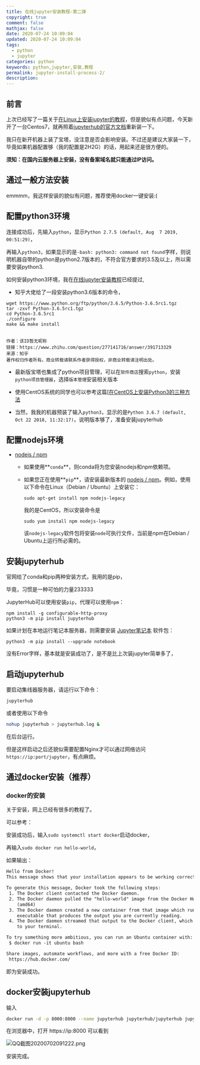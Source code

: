 ```yaml
---
title: 在线jupyter安装教程-第二弹
copyright: true
comment: false
mathjax: false
date: 2020-07-24 10:09:04
updated: 2020-07-24 10:09:04
tags:
  - python
  - jupyter
categories: python
keywords: python,jupyter,安装,教程
permalink: jupyter-install-process-2/
description:
---
```

## 前言

上次已经写了一篇关于[在Linux上安装jupyter的教程](https://coding.laiczhang.com/2020/01/在线jupyter安装教程/#more)，但是貌似有点问题，今天新开了一台Centos7，就再照着[jupyterhub的官方文档](https://jupyterhub.readthedocs.io/en/stable/installation-guide.html)重新装一下。

<!-- more -->

我只在新开机器上装了宝塔，没注意是否会影响安装。不过还是建议大家装一下，毕竟如果机器配置够（我的配置是2H2G）的话，用起来还是很方便的。

**须知：在国内云服务器上安装，没有备案域名就只能通过IP访问。**

## 通过一般方法安装

emmmm，我这样安装的貌似有问题，推荐使用docker一键安装:(

## 配置python3环境

连接成功后，先输入`python`，显示`Python 2.7.5 (default, Aug  7 2019, 00:51:29)`，

再输入`python3`，如果显示的是`-bash: python3: command not found`字样，则说明机器自带的python是python2.7版本的，不符合官方要求的3.5及以上，所以需要安装python3.

如何安装python3环境，我在[在线jupyter安装教程](https://coding.laiczhang.com/2020/01/在线jupyter安装教程/#more)已经提过,

- 知乎大佬给了一段安装python3.6版本的命令，

```shell
wget https://www.python.org/ftp/python/3.6.5/Python-3.6.5rc1.tgz
tar -zxvf Python-3.6.5rc1.tgz
cd Python-3.6.5rc1
./configure
make && make install


作者：该ID暂无昵称
链接：https://www.zhihu.com/question/277141716/answer/391713329
来源：知乎
著作权归作者所有。商业转载请联系作者获得授权，非商业转载请注明出处。
```

- 最新版宝塔也集成了python项目管理，可以在`软件商店`搜索`python`，安装`python项目管理器`，选择`版本管理`安装相关版本

- 使用CentOS系统的同学也可以参考这篇[[在CentOS上安装Python3的三种方法](https://www.cnblogs.com/yunlongaimeng/p/11119531.html)

- 当然，我我的机器预装了输入`python3`，显示的是`Python 3.6.7 (default, Oct 22 2018, 11:32:17)`，说明版本够了，准备安装jupyterhub

## 配置nodejs环境

- [nodejs / npm](https://www.npmjs.com/)

  - 如果使用**`conda`**，则conda将为您安装nodejs和npm依赖项。

  - 如果您正在使用**`pip`**，请安装最新版本的 [nodejs / npm](https://docs.npmjs.com/getting-started/installing-node)。例如，使用以下命令在Linux（Debian / Ubuntu）上安装它：

    ```shell
    sudo apt-get install npm nodejs-legacy
    ```

    我的是CentOS，所以安装命令是

    ```
    sudo yum install npm nodejs-legacy
    ```

    该`nodejs-legacy`软件包将安装`node`可执行文件，当前是npm在Debian / Ubuntu上运行所必需的。

## 安装jupyterhub

官网给了conda和pip两种安装方式，我用的是pip，

毕竟，习惯是一种可怕的力量233333

JupyterHub可以使用安装`pip`，代理可以使用`npm`：

```
npm install -g configurable-http-proxy
python3 -m pip install jupyterhub      
```

如果计划在本地运行笔记本服务器，则需要安装 [Jupyter笔记本](https://jupyter.readthedocs.io/en/latest/install.html) 软件包：

```
python3 -m pip install --upgrade notebook
```

没有Error字样，基本就是安装成功了，是不是比上次装jupyter简单多了，



## 启动jupyterhub

要启动集线器服务器，请运行以下命令：

```bash
jupyterhub
```

或者使用以下命令

```bash
nohup jupyterhub > jupyterhub.log &
```

在后台运行。

但是这样启动之后还貌似需要配置Nginx才可以通过网络访问`https://ip:port/jupyter`，有点麻烦。

## 通过docker安装（推荐）

### docker的安装

关于安装，网上已经有很多的教程了。

可以参考：

安装成功后，输入`sudo systemctl start docker`启动docker，

再输入`sudo docker run hello-world`，

如果输出：

```txt
Hello from Docker!
This message shows that your installation appears to be working correctly.

To generate this message, Docker took the following steps:
 1. The Docker client contacted the Docker daemon.
 2. The Docker daemon pulled the "hello-world" image from the Docker Hub.
    (amd64)
 3. The Docker daemon created a new container from that image which runs the
    executable that produces the output you are currently reading.
 4. The Docker daemon streamed that output to the Docker client, which sent it
    to your terminal.

To try something more ambitious, you can run an Ubuntu container with:
 $ docker run -it ubuntu bash

Share images, automate workflows, and more with a free Docker ID:
 https://hub.docker.com/
```

即为安装成功。

## docker安装jupyterhub

输入

```bash
docker run -d -p 8000:8000 --name jupyterhub jupyterhub/jupyterhub jupyterhub
```

在浏览器中，打开 https://ip:8000 可以看到

![QQ截图20200702091222.png](https://i.loli.net/2020/07/24/AxSn1OFs2vUui4T.png)

安装完成。
